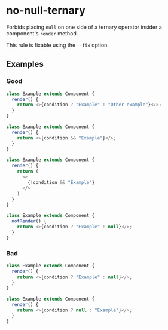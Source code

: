 # no-null-ternary

Forbids placing `null` on one side of a ternary operator insider a component's `render` method.

This rule is fixable using the `--fix` option.

## Examples

### Good

```js
class Example extends Component {
  render() {
    return <>{condition ? "Example" : "Other example"}</>;
  }
}
```

```js
class Example extends Component {
  render() {
    return <>{condition && "Example"}</>;
  }
}
```

```js
class Example extends Component {
  render() {
    return (
      <>
        {!condition && "Example"}
      </>
    )
  }
}
```

```js
class Example extends Component {
  notRender() {
    return <>{condition ? "Example" : null}</>;
  }
}
```

### Bad

```js
class Example extends Component {
  render() {
    return <>{condition ? "Example" : null}</>;
  }
}
```

```js
class Example extends Component {
  render() {
    return <>{condition ? null : "Example"}</>;
  }
}
```
